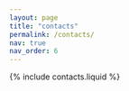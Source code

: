 ```yaml
---
layout: page
title: "contacts"
permalink: /contacts/
nav: true
nav_order: 6
---
```


{% include contacts.liquid %}